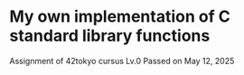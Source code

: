 # My own implementation of C standard library functions

Assignment of 42tokyo cursus Lv.0
Passed on May 12, 2025
